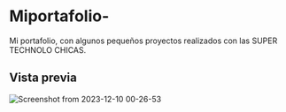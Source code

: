 # Miportafolio-
Mi portafolio, con algunos pequeños proyectos realizados con las SUPER TECHNOLO CHICAS. 


## Vista previa 

![Screenshot from 2023-12-10 00-26-53](https://github.com/Gressq/Miportafolio-/assets/152525916/a809e7eb-084e-47d5-a908-7fdfc7c02c78)
